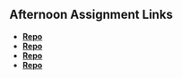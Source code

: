 ## Afternoon Assignment Links

* **[Repo](https://github.com/bjohnson93/game-night)**
* **[Repo](https://github.com/bjohnson93/vendr)**
* **[Repo](https://github.com/bjohnson93/summer23_gregslist)**
* **[Repo](https://github.com/bjohnson93/fruit-salad)**
